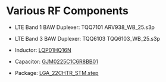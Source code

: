 
# Various RF Components
* LTE Band 1 BAW Duplexer: TQQ7101 ARV938_WB_25.s3p
* LTE Band 3 BAW Duplexer: TQQ6103 TQQ6103_WB_25.s3p
* Inductor: [LQP01HQ16N](https://github.com/Kolchuzhin/radios/blob/master/RF_components/inductors/LQP01HQ16N.step)
* Capacitor: [GJM0225C1C6R8BB01](https://github.com/Kolchuzhin/radios/blob/master/RF_components/capacitors/GJM0225C1C6R8BB01.step)


* Package: [LGA_22CHTR_STM.step](https://github.com/Kolchuzhin/radios/blob/master/RF_components/LGA_22CHTR_STM.step)
